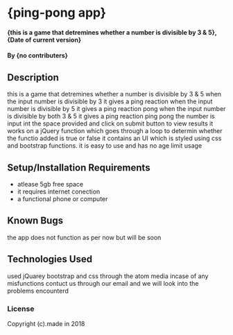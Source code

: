 # {ping-pong app}
#### {this is a game that detremines whether a number is divisible by 3 & 5}, {Date of current version}
#### By **{no contributers}**
## Description
this is a game that detremines whether a number is divisible by 3 & 5
when the input number is divisible by 3 it gives a ping reaction
when the input number is divisible by 5 it gives a ping reaction pong
when the input number is divisible by  both 3 & 5 it gives a ping reaction ping pong
the number is input int the space provided and  click on submit  button to view results
it works on a jQuery function which goes through a loop to determin whether the functio added is true or false
it contains an UI which is styled using css and bootstrap functions.
it is easy to use and has no age limit usage
## Setup/Installation Requirements
* atlease 5gb free space
* it requires internet conection
* a functional phone or computer

## Known Bugs
the app does not function as per now but will be soon
## Technologies Used
used jQuarey bootstrap and css through the atom media
incase of any misfunctions contuct us through our email and we will look into the problems encounterd
### License
Copyright (c).made in 2018
